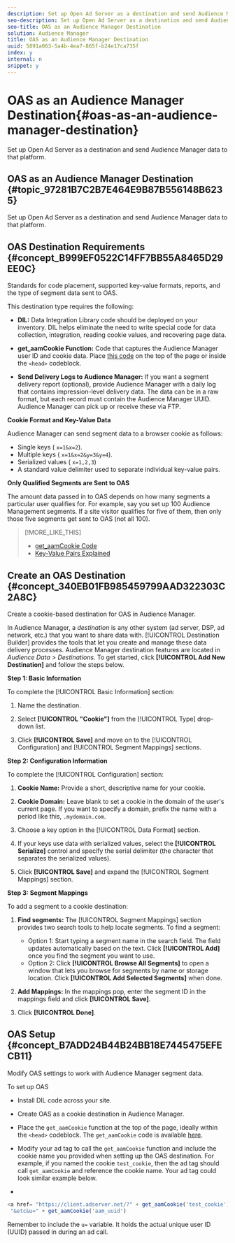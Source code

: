 ```yaml
---
description: Set up Open Ad Server as a destination and send Audience Manager data to that platform.
seo-description: Set up Open Ad Server as a destination and send Audience Manager data to that platform.
seo-title: OAS as an Audience Manager Destination
solution: Audience Manager
title: OAS as an Audience Manager Destination
uuid: 5891a063-5a4b-4ea7-865f-b24e17ca735f
index: y
internal: n
snippet: y
---
```


# OAS as an Audience Manager Destination{#oas-as-an-audience-manager-destination}

Set up Open Ad Server as a destination and send Audience Manager data to that platform.

## OAS as an Audience Manager Destination {#topic_97281B7C2B7E464E9B87B556148B6235}

Set up Open Ad Server as a destination and send Audience Manager data to that platform. 

## OAS Destination Requirements {#concept_B999EF0522C14FF7BB55A8465D29EE0C}

Standards for code placement, supported key-value formats, reports, and the type of segment data sent to OAS.

<!-- 

aam-oas-requirements.xml

 -->

This destination type requires the following:

* **DIL:** Data Integration Library code should be deployed on your inventory. DIL helps eliminate the need to write special code for data collection, integration, reading cookie values, and recovering page data. 
* **get_aamCookie Function:** Code that captures the Audience Manager user ID and cookie data. Place [this code](../c-features/destinations/get-aam-cookie-code.md#reference_0102FABCC96547DE81DFCA0600BBEFD3) on the top of the page or inside the `<head>` codeblock. 

* **Send Delivery Logs to Audience Manager:** If you want a segment delivery report (optional), provide Audience Manager with a daily log that contains impression-level delivery data. The data can be in a raw format, but each record must contain the Audience Manager UUID. Audience Manager can pick up or receive these via FTP.

**Cookie Format and Key-Value Data**

Audience Manager can send segment data to a browser cookie as follows:

* Single keys ( `x=1&x=2`). 
* Multiple keys ( `x=1&x=2&y=3&y=4`). 
* Serialized values ( `x=1,2,3`) 
* A standard value delimiter used to separate individual key-value pairs.

**Only Qualified Segments are Sent to OAS**

The amount data passed in to OAS depends on how many segments a particular user qualifies for. For example, say you set up 100 Audience Management segments. If a site visitor qualifies for five of them, then only those five segments get sent to OAS (not all 100). 

>[!MORE_LIKE_THIS]
>
>* [get_aamCookie Code](../c-features/destinations/get-aam-cookie-code.md#reference_0102FABCC96547DE81DFCA0600BBEFD3)
>* [Key-Value Pairs Explained](../reference/key-value-pairs-explained.md#concept_E4236E003076483AA939791FE2492B49)

## Create an OAS Destination {#concept_340EB01FB985459799AAD322303C2A8C}

Create a cookie-based destination for OAS in Audience Manager.

<!-- 

aam-oas-destination-setup.xml

 -->

In Audience Manager, a *destination* is any other system (ad server, DSP, ad network, etc.) that you want to share data with. [!UICONTROL Destination Builder] provides the tools that let you create and manage these data delivery processes. Audience Manager destination features are located in *Audience Data > Destinations*. To get started, click **[!UICONTROL Add New Destination]** and follow the steps below.

**Step 1: Basic Information**

To complete the [!UICONTROL Basic Information] section:

1. Name the destination. 
1. Select **[!UICONTROL "Cookie"]** from the [!UICONTROL Type] drop-down list. 

1. Click **[!UICONTROL Save]** and move on to the [!UICONTROL Configuration] and [!UICONTROL Segment Mappings] sections.

**Step 2: Configuration Information**

To complete the [!UICONTROL Configuration] section:

1. **Cookie Name:** Provide a short, descriptive name for your cookie. 
1. **Cookie Domain:** Leave blank to set a cookie in the domain of the user's current page. If you want to specify a domain, prefix the name with a period like this, `.mydomain.com`. 

1. Choose a key option in the [!UICONTROL Data Format] section. 
1. If your keys use data with serialized values, select the **[!UICONTROL Serialize]** control and specify the serial delimiter (the character that separates the serialized values). 
1. Click **[!UICONTROL Save]** and expand the [!UICONTROL Segment Mappings] section.

**Step 3: Segment Mappings**

To add a segment to a cookie destination:

1. **Find segments:** The [!UICONTROL Segment Mappings] section provides two search tools to help locate segments. To find a segment:

    * Option 1: Start typing a segment name in the search field. The field updates automatically based on the text. Click **[!UICONTROL Add]** once you find the segment you want to use. 
    * Option 2: Click **[!UICONTROL Browse All Segments]** to open a window that lets you browse for segments by name or storage location. Click **[!UICONTROL Add Selected Segments]** when done.

1. **Add Mappings:** In the mappings pop, enter the segment ID in the mappings field and click **[!UICONTROL Save]**. 

1. Click **[!UICONTROL Done]**.

## OAS Setup {#concept_B7ADD24B44B24BB18E7445475EFECB11}

Modify OAS settings to work with Audience Manager segment data.

<!-- 

aam-oas-code.xml

 -->

To set up OAS

* Install DIL code across your site. 
* Create OAS as a cookie destination in Audience Manager. 
* Place the `get_aamCookie` function at the top of the page, ideally within the `<head>` codeblock. The `get_aamCookie` code is available [here](../c-features/destinations/get-aam-cookie-code.md#reference_0102FABCC96547DE81DFCA0600BBEFD3). 

* Modify your ad tag to call the `get_aamCookie` function and include the cookie name you provided when setting up the OAS destination. For example, if you named the cookie `test_cookie`, then the ad tag should call `get_aamCookie` and reference the cookie name. Your ad tag could look similar example below. 

* 

  ```js
  <a href= "https://client.adserver.net/?" + get_aamCookie('test_cookie') +
   "&etc&u=" + get_aamCookie('aam_uuid')
  ```

Remember to include the `u=` variable. It holds the actual unique user ID (UUID) passed in during an ad call. 
